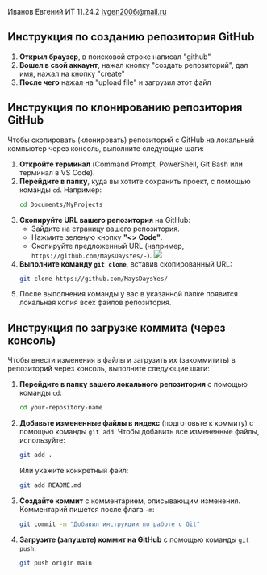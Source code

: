 Иванов Евгений
ИТ 11.24.2
ivgen2006@mail.ru

## Инструкция по созданию репозитория GitHub

1. **Открыл браузер**, в поисковой строке написал "github"
2. **Вошел в свой аккаунт**, нажал кнопку "создать репозиторий", дал имя, нажал на кнопку "create"
3. **После чего** нажал на "upload file" и загрузил этот файл

## Инструкция по клонированию репозитория GitHub

Чтобы скопировать (клонировать) репозиторий с GitHub на локальный компьютер через консоль, выполните следующие шаги:

1.  **Откройте терминал** (Command Prompt, PowerShell, Git Bash или терминал в VS Code).
2.  **Перейдите в папку**, куда вы хотите сохранить проект, с помощью команды `cd`. Например:
    ```bash
    cd Documents/MyProjects
    ```
3.  **Скопируйте URL вашего репозитория** на GitHub:
    *   Зайдите на страницу вашего репозитория.
    *   Нажмите зеленую кнопку **"<> Code"**.
    *   Скопируйте предложенный URL (например, `https://github.com/MaysDaysYes/-`).
      ![](C:\Users\user\Desktop\1.png)   
4.  **Выполните команду `git clone`**, вставив скопированный URL:
    ```bash
    git clone https://github.com/MaysDaysYes/-
    ```
5.  После выполнения команды у вас в указанной папке появится локальная копия всех файлов репозитория.

## Инструкция по загрузке коммита (через консоль)

Чтобы внести изменения в файлы и загрузить их (закоммитить) в репозиторий через консоль, выполните следующие шаги:

1.  **Перейдите в папку вашего локального репозитория** с помощью команды `cd`:
    ```bash
    cd your-repository-name
    ```
2.  **Добавьте измененные файлы в индекс** (подготовьте к коммиту) с помощью команды `git add`. Чтобы добавить все измененные файлы, используйте:
    ```bash
    git add .
    ```
    Или укажите конкретный файл:
    ```bash
    git add README.md
    ```
3.  **Создайте коммит** с комментарием, описывающим изменения. Комментарий пишется после флага `-m`:
    ```bash
    git commit -m "Добавил инструкции по работе с Git"
    ```
4.  **Загрузите (запушьте) коммит на GitHub** с помощью команды `git push`:
    ```bash
    git push origin main
    ```
